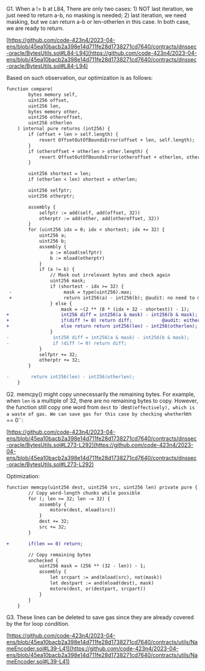 G1. When a != b at L84, There are only two cases: 1) NOT last iteration, we just need to return a-b, no masking is needed; 2) last iteration, we need masking, but we can return a-b or len-otherlen in this case. In both case, we are ready to return. 

[https://github.com/code-423n4/2023-04-ens/blob/45ea10bacb2a398e14d711fe28d1738271cd7640/contracts/dnssec-oracle/BytesUtils.sol#L84-L94](https://github.com/code-423n4/2023-04-ens/blob/45ea10bacb2a398e14d711fe28d1738271cd7640/contracts/dnssec-oracle/BytesUtils.sol#L84-L94) 

Based on such observation, our optimization is as follows:
```diff
function compare(
        bytes memory self,
        uint256 offset,
        uint256 len,
        bytes memory other,
        uint256 otheroffset,
        uint256 otherlen
    ) internal pure returns (int256) {
        if (offset + len > self.length) {
            revert OffsetOutOfBoundsError(offset + len, self.length);
        }
        if (otheroffset + otherlen > other.length) {
            revert OffsetOutOfBoundsError(otheroffset + otherlen, other.length);
        }

        uint256 shortest = len;
        if (otherlen < len) shortest = otherlen;

        uint256 selfptr;
        uint256 otherptr;

        assembly {
            selfptr := add(self, add(offset, 32))
            otherptr := add(other, add(otheroffset, 32))
        }
        for (uint256 idx = 0; idx < shortest; idx += 32) {
            uint256 a;
            uint256 b;
            assembly {
                a := mload(selfptr)
                b := mload(otherptr)
            }
            if (a != b) {
                // Mask out irrelevant bytes and check again
                uint256 mask;
                if (shortest - idx >= 32) {
 -                   mask = type(uint256).max;
 +                   return int256(a) - int256(b); @audit: no need to mask
                } else {
                    mask = ~(2 ** (8 * (idx + 32 - shortest)) - 1);
+                   int256 diff = int256(a & mask) - int256(b & mask);
+                   if(diff != 0) return diff;           @audit: either return diff
+                   else return return int256(len) - int256(otherlen); @audit: or return the diff of lens
                }
-                int256 diff = int256(a & mask) - int256(b & mask);
-                if (diff != 0) return diff;
            }
            selfptr += 32;
            otherptr += 32;
        }

-        return int256(len) - int256(otherlen);
    }
```

G2. memcpy() might copy unnecessarily the remaining bytes. For example, when ``len`` is a multiple of 32, there are no remaining bytes to copy. However, the function still copy one word from ``dest`` to `dest`` (effectively), which is a waste of gas. We can save gas for this case by checking whether ``len == 0``:

[https://github.com/code-423n4/2023-04-ens/blob/45ea10bacb2a398e14d711fe28d1738271cd7640/contracts/dnssec-oracle/BytesUtils.sol#L273-L292](https://github.com/code-423n4/2023-04-ens/blob/45ea10bacb2a398e14d711fe28d1738271cd7640/contracts/dnssec-oracle/BytesUtils.sol#L273-L292)

Optimization:
```diff
function memcpy(uint256 dest, uint256 src, uint256 len) private pure {
        // Copy word-length chunks while possible
        for (; len >= 32; len -= 32) {
            assembly {
                mstore(dest, mload(src))
            }
            dest += 32;
            src += 32;
        }

+       if(len == 0) return; 

        // Copy remaining bytes
        unchecked {
            uint256 mask = (256 ** (32 - len)) - 1;
            assembly {
                let srcpart := and(mload(src), not(mask))
                let destpart := and(mload(dest), mask)
                mstore(dest, or(destpart, srcpart))
            }
        }
    }
```

G3. These lines can be deleted to save gas since they are already covered by the for loop condition.

[https://github.com/code-423n4/2023-04-ens/blob/45ea10bacb2a398e14d711fe28d1738271cd7640/contracts/utils/NameEncoder.sol#L39-L41](https://github.com/code-423n4/2023-04-ens/blob/45ea10bacb2a398e14d711fe28d1738271cd7640/contracts/utils/NameEncoder.sol#L39-L41)




